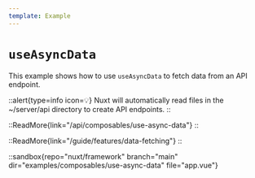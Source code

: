 ```yaml
---
template: Example
---
```


# `useAsyncData`

This example shows how to use `useAsyncData` to fetch data from an API endpoint.

::alert{type=info icon=💡}
Nuxt will automatically read files in the ~/server/api directory to create API endpoints.
::

::ReadMore{link="/api/composables/use-async-data"}
::

::ReadMore{link="/guide/features/data-fetching"}
::

::sandbox{repo="nuxt/framework" branch="main" dir="examples/composables/use-async-data" file="app.vue"}

